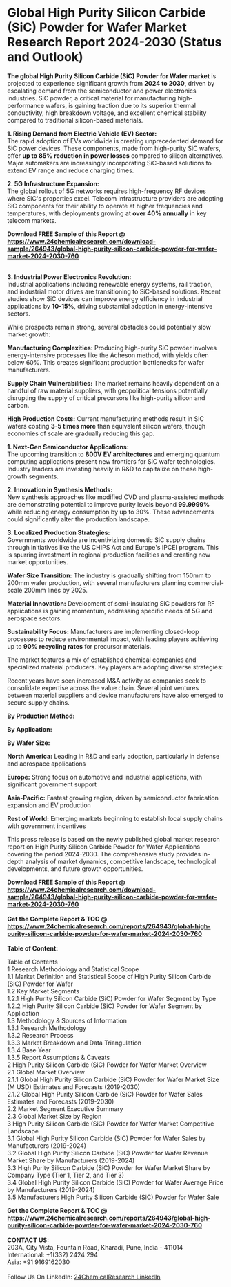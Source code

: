 <h1>Global High Purity Silicon Carbide (SiC) Powder for Wafer Market Research Report 2024-2030 (Status and Outlook)</h1><p><strong>The global High Purity Silicon Carbide (SiC) Powder for Wafer market</strong> is projected to experience significant growth from <strong>2024 to 2030</strong>, driven by escalating demand from the semiconductor and power electronics industries. SiC powder, a critical material for manufacturing high-performance wafers, is gaining traction due to its superior thermal conductivity, high breakdown voltage, and excellent chemical stability compared to traditional silicon-based materials.</p><p><strong>1. Rising Demand from Electric Vehicle (EV) Sector:</strong><br>
The rapid adoption of EVs worldwide is creating unprecedented demand for SiC power devices. These components, made from high-purity SiC wafers, offer <strong>up to 85% reduction in power losses</strong> compared to silicon alternatives. Major automakers are increasingly incorporating SiC-based solutions to extend EV range and reduce charging times.</p><p><strong>2. 5G Infrastructure Expansion:</strong><br>
The global rollout of 5G networks requires high-frequency RF devices where SiC's properties excel. Telecom infrastructure providers are adopting SiC components for their ability to operate at higher frequencies and temperatures, with deployments growing at <strong>over 40% annually</strong> in key telecom markets.</p><div><b>Download FREE Sample of this Report @ 
            <a href="https://www.24chemicalresearch.com/download-sample/264943/global-high-purity-silicon-carbide-powder-for-wafer-market-2024-2030-760">
            https://www.24chemicalresearch.com/download-sample/264943/global-high-purity-silicon-carbide-powder-for-wafer-market-2024-2030-760</a></b></div><br><p><strong>3. Industrial Power Electronics Revolution:</strong><br>
Industrial applications including renewable energy systems, rail traction, and industrial motor drives are transitioning to SiC-based solutions. Recent studies show SiC devices can improve energy efficiency in industrial applications by <strong>10-15%</strong>, driving substantial adoption in energy-intensive sectors.</p><p>While prospects remain strong, several obstacles could potentially slow market growth:</p><p><strong>Manufacturing Complexities:</strong> Producing high-purity SiC powder involves energy-intensive processes like the Acheson method, with yields often below 60%. This creates significant production bottlenecks for wafer manufacturers.</p><p><strong>Supply Chain Vulnerabilities:</strong> The market remains heavily dependent on a handful of raw material suppliers, with geopolitical tensions potentially disrupting the supply of critical precursors like high-purity silicon and carbon.</p><p><strong>High Production Costs:</strong> Current manufacturing methods result in SiC wafers costing <strong>3-5 times more</strong> than equivalent silicon wafers, though economies of scale are gradually reducing this gap.</p><p><strong>1. Next-Gen Semiconductor Applications:</strong><br>
The upcoming transition to <strong>800V EV architectures</strong> and emerging quantum computing applications present new frontiers for SiC wafer technologies. Industry leaders are investing heavily in R&amp;D to capitalize on these high-growth segments.</p><p><strong>2. Innovation in Synthesis Methods:</strong><br>
New synthesis approaches like modified CVD and plasma-assisted methods are demonstrating potential to improve purity levels beyond <strong>99.9999%</strong> while reducing energy consumption by up to 30%. These advancements could significantly alter the production landscape.</p><p><strong>3. Localized Production Strategies:</strong><br>
Governments worldwide are incentivizing domestic SiC supply chains through initiatives like the US CHIPS Act and Europe's IPCEI program. This is spurring investment in regional production facilities and creating new market opportunities.</p><p><strong>Wafer Size Transition:</strong> The industry is gradually shifting from 150mm to 200mm wafer production, with several manufacturers planning commercial-scale 200mm lines by 2025.</p><p><strong>Material Innovation:</strong> Development of semi-insulating SiC powders for RF applications is gaining momentum, addressing specific needs of 5G and aerospace sectors.</p><p><strong>Sustainability Focus:</strong> Manufacturers are implementing closed-loop processes to reduce environmental impact, with leading players achieving up to <strong>90% recycling rates</strong> for precursor materials.</p><p>The market features a mix of established chemical companies and specialized material producers. Key players are adopting diverse strategies:</p><p>Recent years have seen increased M&amp;A activity as companies seek to consolidate expertise across the value chain. Several joint ventures between material suppliers and device manufacturers have also emerged to secure supply chains.</p><p><strong>By Production Method:</strong></p><p><strong>By Application:</strong></p><p><strong>By Wafer Size:</strong></p><p><strong>North America:</strong> Leading in R&amp;D and early adoption, particularly in defense and aerospace applications</p><p><strong>Europe:</strong> Strong focus on automotive and industrial applications, with significant government support</p><p><strong>Asia-Pacific:</strong> Fastest growing region, driven by semiconductor fabrication expansion and EV production</p><p><strong>Rest of World:</strong> Emerging markets beginning to establish local supply chains with government incentives</p><p>This press release is based on the newly published global market research report on High Purity Silicon Carbide Powder for Wafer Applications covering the period 2024-2030. The comprehensive study provides in-depth analysis of market dynamics, competitive landscape, technological developments, and future growth opportunities.</p><div><b>Download FREE Sample of this Report @ 
            <a href="https://www.24chemicalresearch.com/download-sample/264943/global-high-purity-silicon-carbide-powder-for-wafer-market-2024-2030-760">
            https://www.24chemicalresearch.com/download-sample/264943/global-high-purity-silicon-carbide-powder-for-wafer-market-2024-2030-760</a></b></div><br><div><b>Get the Complete Report & TOC @ 
            <a href="https://www.24chemicalresearch.com/reports/264943/global-high-purity-silicon-carbide-powder-for-wafer-market-2024-2030-760">
            https://www.24chemicalresearch.com/reports/264943/global-high-purity-silicon-carbide-powder-for-wafer-market-2024-2030-760</a></b></div><br>
            <b>Table of Content:</b><p>Table of Contents<br />
1 Research Methodology and Statistical Scope<br />
1.1 Market Definition and Statistical Scope of High Purity Silicon Carbide (SiC) Powder for Wafer<br />
1.2 Key Market Segments<br />
1.2.1 High Purity Silicon Carbide (SiC) Powder for Wafer Segment by Type<br />
1.2.2 High Purity Silicon Carbide (SiC) Powder for Wafer Segment by Application<br />
1.3 Methodology & Sources of Information<br />
1.3.1 Research Methodology<br />
1.3.2 Research Process<br />
1.3.3 Market Breakdown and Data Triangulation<br />
1.3.4 Base Year<br />
1.3.5 Report Assumptions & Caveats<br />
2 High Purity Silicon Carbide (SiC) Powder for Wafer Market Overview<br />
2.1 Global Market Overview<br />
2.1.1 Global High Purity Silicon Carbide (SiC) Powder for Wafer Market Size (M USD) Estimates and Forecasts (2019-2030)<br />
2.1.2 Global High Purity Silicon Carbide (SiC) Powder for Wafer Sales Estimates and Forecasts (2019-2030)<br />
2.2 Market Segment Executive Summary<br />
2.3 Global Market Size by Region<br />
3 High Purity Silicon Carbide (SiC) Powder for Wafer Market Competitive Landscape<br />
3.1 Global High Purity Silicon Carbide (SiC) Powder for Wafer Sales by Manufacturers (2019-2024)<br />
3.2 Global High Purity Silicon Carbide (SiC) Powder for Wafer Revenue Market Share by Manufacturers (2019-2024)<br />
3.3 High Purity Silicon Carbide (SiC) Powder for Wafer Market Share by Company Type (Tier 1, Tier 2, and Tier 3)<br />
3.4 Global High Purity Silicon Carbide (SiC) Powder for Wafer Average Price by Manufacturers (2019-2024)<br />
3.5 Manufacturers High Purity Silicon Carbide (SiC) Powder for Wafer Sale</p><div><b>Get the Complete Report & TOC @ 
            <a href="https://www.24chemicalresearch.com/reports/264943/global-high-purity-silicon-carbide-powder-for-wafer-market-2024-2030-760">
            https://www.24chemicalresearch.com/reports/264943/global-high-purity-silicon-carbide-powder-for-wafer-market-2024-2030-760</a></b></div><br><b>CONTACT US:</b><br>
            203A, City Vista, Fountain Road, Kharadi, Pune, India - 411014<br>
            International: +1(332) 2424 294<br>
            Asia: +91 9169162030 <br><br>
            Follow Us On LinkedIn: <a href="https://www.linkedin.com/company/24chemicalresearch/">24ChemicalResearch LinkedIn</a>